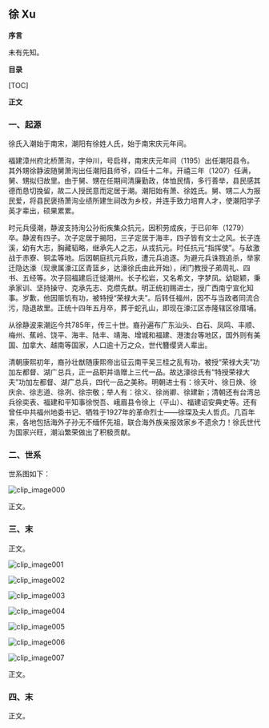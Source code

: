 ## 徐 Xu

**序言**

未有先知。

**目录**

[TOC]

**正文**

### 一、起源

徐氏入潮始于南宋，潮阳有徐姓人氏，始于南宋庆元年间。

福建漳州府北桥萧洵，字仲川，号启祥，南宋庆元年间（1195）出任潮阳县令。其外甥徐静波随舅萧洵出任潮阳县师爷，四任十二年。开禧三年（1207）任满，舅、甥拟归故里。由于舅、甥在任期间清廉勤政，体恤民情，多行善举，县民感其德而恳切挽留，故二人授民意而定居于潮。潮阳始有萧、徐姓氏。舅、甥二人为报民爱，将县民褒扬萧洵业绩所建生祠改为乡校，并连手致力培育人才，使潮阳学子英才辈出，硕果累累。

时元兵侵潮，静波支持洵公孙衔疾集众抗元，因积劳成疾，于已卯年（1279）卒。静波有四子。次子定居于揭阳，三子定居于海丰，四子皆有文士之风。长子连溪，幼有大志，胸藏韬略，继承先人之志，从戎抗元。时任抗元“指挥使”。与敌激战于赤寮、铜孟等地。后因朝庭抗元兵败，遭元兵追逐。为避元兵诛戮追杀，举家迁隐达濠（现隶属濠江区青篮乡，达濠徐氏由此开始），闭门教授子弟周礼、四书、五经等。次子回福建后迁徙潮州。长子松岩，又名希文，字梦凤。幼聪颖，秉承家训、坚持操守、克承先志、克缵先猷。明正统初赐进士，授广西南宁宣化知事。岁歉，他因赈饥有功，被特授“荣禄大夫”。后转任福州，因不与当政者同流合污，隐退故里。正统十四年五月卒，葬于蛇孔山，即现在濠江区赤隆辖区徐厝埔。

从徐静波来潮迄今共785年，传三十世。裔孙遍布广东汕头、白石、凤鸣、丰顺、梅州、蕉岭、饶平、海丰、陆丰、靖海、增城和福建、港澳台等地区，国外则有美国、加拿大、越南等国家，人口逾十万之众，世代簪缨贤人辈出。

清朝康熙初年，裔孙壮猷随康熙帝出征云南平吴三桂之乱有功，被授“荣禄大夫”功加左都督、湖广总兵，正一品职并诰赠上三代一品。故达濠徐氏有“特授荣禄大夫”功加左都督、湖广总兵，四代一品之美称。明朝进士有：徐天叶、徐日焕、徐庆余、徐志道、徐冽、徐宗敬；举人有：徐义、徐尚卿、徐建新；清朝还有台湾总兵徐奕表、福建和平知事徐悦吾、峨眉县令徐上（平山）、福建诏安典史等。还有曾任中共福州地委书记、牺牲于1927年的革命烈士——徐琛及夫人哲贞。几百年来，各地包括海外子孙无不缅怀先祖，联合海外族亲报效家乡不遗余力！徐氏世代为国家兴旺，潮汕繁荣做出了积极贡献。

### 二、世系

世系图如下：

![clip_image000](./00.Source/clip_image000.jpg)

正文。

### 三、末

正文。 

![clip_image001](./00.Source/clip_image001.jpg)

![clip_image002](./00.Source/clip_image002.jpg)

![clip_image003](./00.Source/clip_image003.jpg)

![clip_image004](./00.Source/clip_image004.jpg)

![clip_image005](./00.Source/clip_image005.jpg)

![clip_image006](./00.Source/clip_image006.jpg)

![clip_image007](./00.Source/clip_image007.jpg)

正文。

### 四、末

正文。 
